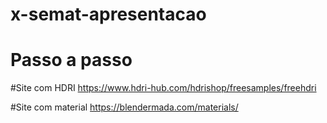 # x-semat-apresentacao

# Passo a passo

#Site com HDRI
https://www.hdri-hub.com/hdrishop/freesamples/freehdri

#Site com material
https://blendermada.com/materials/